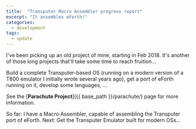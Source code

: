 ```yaml
---
title:  "Transputer Macro Assembler progress report"
excerpt: "It assembles eForth!"
categories: 
  - development
tags:
  - update
---
```

I've been picking up an old project of mine, starting in Feb 2018. It's another of those long
projects that'll take some time to reach fruition...

Build a complete Transputer-based OS (running on a modern version of a T800 emulator I initially
wrote several years ago), get a port of eForth running on it, develop some languages, ...

See the [**Parachute Project**]({{ base_path }}/parachute/) page for more information.

So far: I have a Macro Assembler, capable of assembling the Transputer port of eForth.
Next: Get the Transputer Emulator built for modern OSs...
 